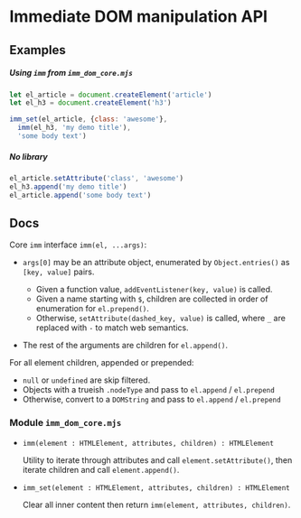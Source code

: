 # Immediate DOM manipulation API

## Examples

##### Using `imm` from `imm_dom_core.mjs`

```javascript
let el_article = document.createElement('article')
let el_h3 = document.createElement('h3')

imm_set(el_article, {class: 'awesome'},
  imm(el_h3, 'my demo title'),
  'some body text')
```

##### No library

```javascript
el_article.setAttribute('class', 'awesome')
el_h3.append('my demo title')
el_article.append('some body text')
```


## Docs

Core `imm` interface `imm(el, ...args)`:

- `args[0]` may be an attribute object, enumerated by `Object.entries()` as `[key, value]` pairs.
  - Given a function value, `addEventListener(key, value)` is called.
  - Given a name starting with `$`, children are collected in order of enumeration for `el.prepend()`.
  - Otherwise, `setAttribute(dashed_key, value)` is called, where `_` are replaced with `-` to match web semantics.

- The rest of the arguments are children for `el.append()`.


For all element children, appended or prepended:
  - `null` or `undefined` are skip filtered.
  - Objects with a trueish `.nodeType` and pass to `el.append` / `el.prepend`
  - Otherwise, convert to a `DOMString` and pass to `el.append` / `el.prepend`


### Module `imm_dom_core.mjs`

- `imm(element : HTMLElement, attributes, children) : HTMLElement`

  Utility to iterate through attributes and call `element.setAttribute()`,
  then iterate children and call `element.append()`.

- `imm_set(element : HTMLElement, attributes, children) : HTMLElement`

  Clear all inner content then return `imm(element, attributes, children)`.


